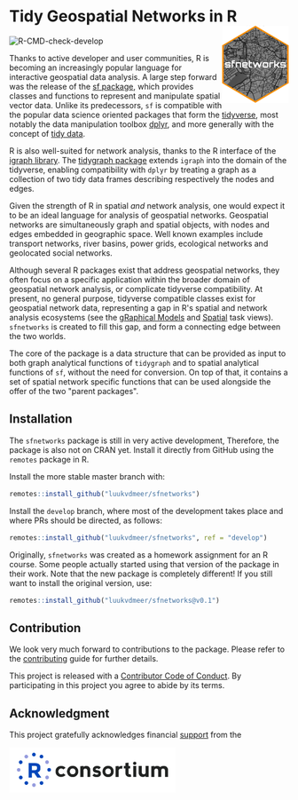 # Tidy Geospatial Networks in R <img src="man/figures/logo.png" align="right" width="120" />

<!-- badges: start -->

<!-- ![R-CMD-check](https://github.com/luukvdmeer/sfnetworks/workflows/R-CMD-check/badge.svg) -->

<!-- Plan: add badge showing documents build on pkgdown (RL) -->

![R-CMD-check-develop](https://github.com/luukvdmeer/sfnetworks/workflows/R-CMD-check/badge.svg?branch=develop)

<!-- badges: end -->

Thanks to active developer and user communities, R is becoming an increasingly popular language for interactive geospatial data analysis. A large step forward was the release of the [sf package](https://r-spatial.github.io/sf/), which provides classes and functions to represent and manipulate spatial vector data. Unlike its predecessors, `sf` is compatible with the popular data science oriented packages that form the [tidyverse](https://www.tidyverse.org/), most notably the data manipulation toolbox [dplyr](https://dplyr.tidyverse.org/), and more generally with the concept of [tidy data](https://vita.had.co.nz/papers/tidy-data.pdf).

R is also well-suited for network analysis, thanks to the R interface of the [igraph library](https://igraph.org/). The [tidygraph package](https://tidygraph.data-imaginist.com/index.html) extends `igraph` into the domain of the tidyverse, enabling compatibility with `dplyr` by treating a graph as a collection of two tidy data frames describing respectively the nodes and edges.

Given the strength of R in spatial *and* network analysis, one would expect it to be an ideal language for analysis of geospatial networks. Geospatial networks are simultaneously graph and spatial objects, with nodes and edges embedded in geographic space. Well known examples include transport networks, river basins, power grids, ecological networks and geolocated social networks. 

Although several R packages exist that address geospatial networks, they often focus on a specific application within the broader domain of geospatial network analysis, or complicate tidyverse compatibility. At present, no general purpose, tidyverse compatible classes exist for geospatial network data, representing a gap in R's spatial and network analysis ecosystems (see the [gRaphical Models](https://cran.r-project.org/web/views/gR.html) and [Spatial](https://cran.r-project.org/web/views/Spatial.html) task views). `sfnetworks` is created to fill this gap, and form a connecting edge between the two worlds.

The core of the package is a data structure that can be provided as input to both graph analytical functions of `tidygraph` and to spatial analytical functions of `sf`, without the need for conversion. On top of that, it contains a set of spatial network specific functions that can be used alongside the offer of the two "parent packages".

## Installation

<!-- You can install the released version of sfnetworks from [CRAN](https://CRAN.R-project.org) with: -->

<!-- ``` r -->

<!-- install.packages("sfnetworks") -->

<!-- ``` -->

The `sfnetworks` package is still in very active development, Therefore, the package is also not on CRAN yet. Install it directly from GitHub using the `remotes` package in R.

Install the more stable master branch with:

```r
remotes::install_github("luukvdmeer/sfnetworks")
```

Install the `develop` branch, where most of the development takes place and where PRs should be directed, as follows:

```r
remotes::install_github("luukvdmeer/sfnetworks", ref = "develop")
```

Originally, `sfnetworks` was created as a homework assignment for an R course. Some people actually started using that version of the package in their work. Note that the new package is completely different! If you still want to install the original version, use:

```r
remotes::install_github("luukvdmeer/sfnetworks@v0.1")
```

## Contribution
We look very much forward to contributions to the package. Please refer to the [contributing](CONTRIBUTING.md) guide for further details. 

This project is released with a [Contributor Code of Conduct](CODE_OF_CONDUCT.md). By participating in this project you agree to abide by its terms.  

## Acknowledgment

This project gratefully acknowledges financial [support](https://www.r-consortium.org/projects) from the

<a href="https://www.r-consortium.org/projects/awarded-projects">
<img src="https://raw.githubusercontent.com/RConsortium/artwork/main/r_consortium/R_Consortium-logo-horizontal-color.png" width="300">
</a>
